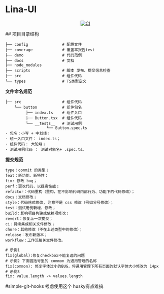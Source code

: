 # Lina-UI
<p align="center">
    <a href='https://github.com/511701863/Lina-ui/actions/workflows/main.yml'>
        <img src="https://github.com/511701863/Lina-ui/actions/workflows/main.yml/badge.svg?branch=master" alt="CI">
    </a>
</p>
## 项目目录结构

```
├── config               # 配置文件
├── coverage             # 覆盖率报告test
├── demo                 # 代码范例
├── docs                 # 文档
├── node_modules  
├── scripts              # 脚本 发布、提交信息检查
├── src                  # 组件代码
└── types                # TS类型定义
```

**文件命名规范**
``` flow
├── src                  # 组件代码
    └── button           # 组件包名
         ├── index.ts    # 组件入口
         ├── Button.tsx  # 组件代码  
         └── __tests__   # 测试用例
                  └── Button.spec.ts 
· 包名：小写 + 中划线；
· 统一入口文件： index.ts；
· 组件代码： 大驼峰；
· 测试用例代码 ： 测试对象名+ .spec.ts。                  
```

**提交规范**
``` flow
type：commit 的类型；
feat：新功能、新特性；
fix: 修改 bug；
perf：更改代码，以提高性能；
refactor：代码重构（重构，在不影响代码内部行为、功能下的代码修改）；
docs：文档修改；
style：代码格式修改, 注意不是 css 修改（例如分号修改）；
test：测试用例新增、修改；
build：影响项目构建或依赖项修改；
revert：恢复上一次提交；
ci：持续集成相关文件修改；
chore：其他修改（不在上述类型中的修改）；
release：发布新版本；
workflow：工作流相关文件修改。      

# 示例1
fix(global):修复checkbox不能复选的问题
# 示例2 下面圆括号里的 common 为通用管理的名称
fix(common): 修复字体过小的BUG，将通用管理下所有页面的默认字体大小修改为 14px
# 示例3
fix: value.length -> values.length
```
#simple-git-hooks 考虑使用这个  husky有点难搞